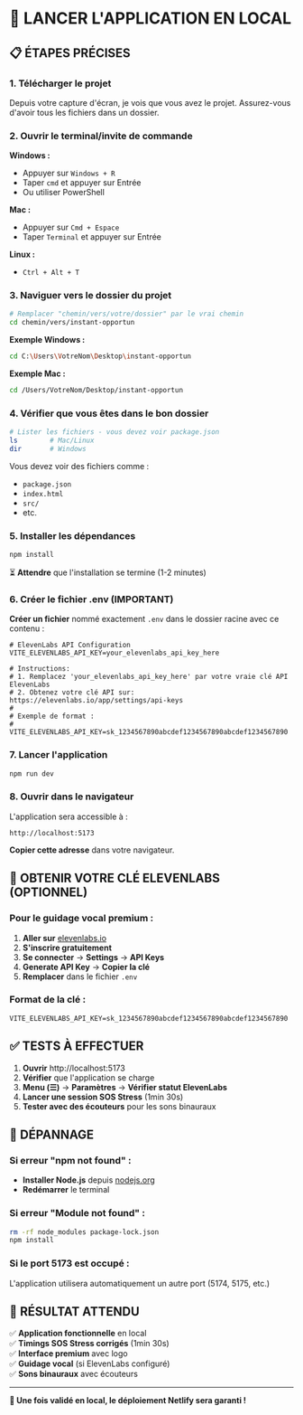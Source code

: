# 🚀 LANCER L'APPLICATION EN LOCAL

## 📋 **ÉTAPES PRÉCISES**

### **1. Télécharger le projet**

Depuis votre capture d'écran, je vois que vous avez le projet. Assurez-vous d'avoir tous les fichiers dans un dossier.

### **2. Ouvrir le terminal/invite de commande**

**Windows :**
- Appuyer sur `Windows + R`
- Taper `cmd` et appuyer sur Entrée
- Ou utiliser PowerShell

**Mac :**
- Appuyer sur `Cmd + Espace`
- Taper `Terminal` et appuyer sur Entrée

**Linux :**
- `Ctrl + Alt + T`

### **3. Naviguer vers le dossier du projet**

```bash
# Remplacer "chemin/vers/votre/dossier" par le vrai chemin
cd chemin/vers/instant-opportun
```

**Exemple Windows :**
```bash
cd C:\Users\VotreNom\Desktop\instant-opportun
```

**Exemple Mac :**
```bash
cd /Users/VotreNom/Desktop/instant-opportun
```

### **4. Vérifier que vous êtes dans le bon dossier**

```bash
# Lister les fichiers - vous devez voir package.json
ls        # Mac/Linux
dir       # Windows
```

Vous devez voir des fichiers comme :
- `package.json`
- `index.html`
- `src/`
- etc.

### **5. Installer les dépendances**

```bash
npm install
```

⏳ **Attendre** que l'installation se termine (1-2 minutes)

### **6. Créer le fichier .env (IMPORTANT)**

**Créer un fichier** nommé exactement `.env` dans le dossier racine avec ce contenu :

```env
# ElevenLabs API Configuration
VITE_ELEVENLABS_API_KEY=your_elevenlabs_api_key_here

# Instructions:
# 1. Remplacez 'your_elevenlabs_api_key_here' par votre vraie clé API ElevenLabs
# 2. Obtenez votre clé API sur: https://elevenlabs.io/app/settings/api-keys
# 
# Exemple de format :
# VITE_ELEVENLABS_API_KEY=sk_1234567890abcdef1234567890abcdef1234567890
```

### **7. Lancer l'application**

```bash
npm run dev
```

### **8. Ouvrir dans le navigateur**

L'application sera accessible à :
```
http://localhost:5173
```

**Copier cette adresse** dans votre navigateur.

## 🔑 **OBTENIR VOTRE CLÉ ELEVENLABS (OPTIONNEL)**

### **Pour le guidage vocal premium :**

1. **Aller sur** [elevenlabs.io](https://elevenlabs.io)
2. **S'inscrire gratuitement**
3. **Se connecter** → **Settings** → **API Keys**
4. **Generate API Key** → **Copier la clé**
5. **Remplacer** dans le fichier `.env`

### **Format de la clé :**
```env
VITE_ELEVENLABS_API_KEY=sk_1234567890abcdef1234567890abcdef1234567890
```

## ✅ **TESTS À EFFECTUER**

1. **Ouvrir** http://localhost:5173
2. **Vérifier** que l'application se charge
3. **Menu (☰)** → **Paramètres** → **Vérifier statut ElevenLabs**
4. **Lancer une session SOS Stress** (1min 30s)
5. **Tester avec des écouteurs** pour les sons binauraux

## 🔧 **DÉPANNAGE**

### **Si erreur "npm not found" :**
- **Installer Node.js** depuis [nodejs.org](https://nodejs.org)
- **Redémarrer** le terminal

### **Si erreur "Module not found" :**
```bash
rm -rf node_modules package-lock.json
npm install
```

### **Si le port 5173 est occupé :**
L'application utilisera automatiquement un autre port (5174, 5175, etc.)

## 🎯 **RÉSULTAT ATTENDU**

✅ **Application fonctionnelle** en local  
✅ **Timings SOS Stress corrigés** (1min 30s)  
✅ **Interface premium** avec logo  
✅ **Guidage vocal** (si ElevenLabs configuré)  
✅ **Sons binauraux** avec écouteurs  

---

**🎉 Une fois validé en local, le déploiement Netlify sera garanti !**